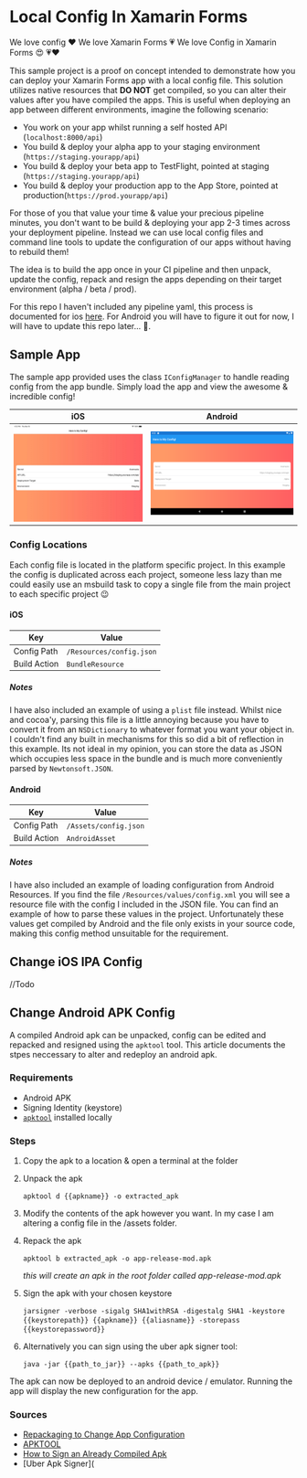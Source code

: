 # Local Config In Xamarin Forms

We love config ❤️ We love Xamarin Forms 💗 We love Config in Xamarin Forms 😍 💗❤️

This sample project is a proof on concept intended to demonstrate how you can deploy your Xamarin Forms app with a local config file. This solution utilizes native resources that **DO NOT** get compiled, so you can alter their values after you have compiled the apps. This is useful when deploying an app between different environments, imagine the following scenario:

- You work on your app whilst running a self hosted API (`localhost:8000/api`)
- You build & deploy your alpha app to your staging environment (`https://staging.yourapp/api`)
- You build & deploy your beta app to TestFlight, pointed at staging (`https://staging.yourapp/api`)
- You build & deploy your production app to the App Store, pointed at production(`https://prod.yourapp/api`)

For those of you that value your time & value your precious pipeline minutes, you don't want to be build & deploying your app 2-3 times across your deployment pipeline. Instead we can use local config files and command line tools to update the configuration of our apps without having to rebuild them!

The idea is to build the app once in your CI pipeline and then unpack, update the config, repack and resign the apps depending on their target environment (alpha / beta / prod).

For this repo I haven't included any pipeline yaml, this process is documented for ios [here](http://chamindac.blogspot.com/2018/10/resigning-and-deploying-xamarin-ios.html). For Android you will have to figure it out for now, I will have to update this repo later... 🙈.



## Sample App

The sample app provided uses the class `IConfigManager` to handle reading config from the app bundle. Simply load the app and view the awesome & incredible config!

| iOS                                             | Android                                                |
| ----------------------------------------------- | ------------------------------------------------------ |
| ![Sample App on iOS](assets/sampleapp_ios.jpeg) | ![Sample App on Android](assets/sampleapp_android.png) |



### Config Locations

Each config file is located in the platform specific project. In this example the config is duplicated across each project, someone less lazy than me could easily use an msbuild task to copy a single file from the main project to each specific project 😉

#### iOS

| Key          | Value                    |
| ------------ | ------------------------ |
| Config Path  | `/Resources/config.json` |
| Build Action | `BundleResource`         |



##### Notes

I have also included an example of using a `plist` file instead. Whilst nice and cocoa'y, parsing this file is a little annoying because you have to convert it from an `NSDictionary` to whatever format you want your object in. I couldn't find any built in mechanisms for this so did a bit of reflection in this example. Its not ideal in my opinion, you can store the data as JSON which occupies less space in the bundle and is much more conveniently parsed by `Newtonsoft.JSON`.



#### Android

| Key          | Value                 |
| ------------ | --------------------- |
| Config Path  | `/Assets/config.json` |
| Build Action | `AndroidAsset`        |



##### Notes

I have also included an example of loading configuration from Android Resources. If you find the file `/Resources/values/config.xml` you will see a resource file with the config I included in the JSON file. You can find an example of how to parse these values in the project. Unfortunately these values get compiled by Android and the file only exists in your source code, making this config method unsuitable for the requirement.



## Change iOS IPA Config

//Todo

## Change Android APK Config

A compiled Android apk can be unpacked, config can be edited and repacked and resigned using the `apktool` tool. This article documents the stpes neccessary to alter and redeploy an android apk.



### Requirements

- Android APK
- Signing Identity (keystore)
- [`apktool`](https://ibotpeaches.github.io/Apktool/) installed locally



### Steps

1. Copy the apk to a location & open a terminal at the folder

2. Unpack the apk

   ```shell
   apktool d {{apkname}} -o extracted_apk
   ```

3. Modify the contents of the apk however you want. In my case I am altering a config file in the /assets folder.

4. Repack the apk

   ```shell
   apktool b extracted_apk -o app-release-mod.apk
   ```

   *this will create an apk in the root folder called app-release-mod.apk*

5. Sign the apk with your chosen keystore

   ```shell
   jarsigner -verbose -sigalg SHA1withRSA -digestalg SHA1 -keystore {{keystorepath}} {{apkname}} {{aliasname}} -storepass {{keystorepassword}}
   ```

6. Alternatively you can sign using the uber apk signer tool:

   ```shell
   java -jar {{path_to_jar}} --apks {{path_to_apk}}
   ```



The apk can now be deployed to an android device / emulator. Running the app will display the new configuration for the app.



### Sources

- [Repackaging to Change App Configuration](https://nicksnettravels.builttoroam.com/repack-android-app/)
- [APKTOOL](https://ibotpeaches.github.io/Apktool/)
- [How to Sign an Already Compiled Apk](https://stackoverflow.com/questions/10930331/how-to-sign-an-already-compiled-apk)
- [Uber Apk Signer](